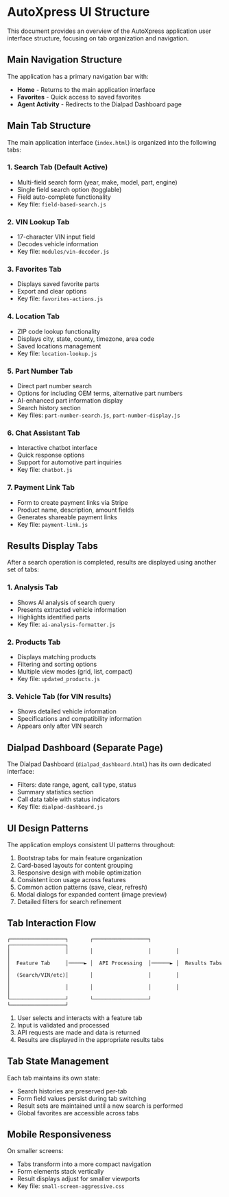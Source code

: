# AutoXpress UI Structure

This document provides an overview of the AutoXpress application user interface structure, focusing on tab organization and navigation.

## Main Navigation Structure

The application has a primary navigation bar with:
- **Home** - Returns to the main application interface
- **Favorites** - Quick access to saved favorites 
- **Agent Activity** - Redirects to the Dialpad Dashboard page

## Main Tab Structure

The main application interface (`index.html`) is organized into the following tabs:

### 1. Search Tab (Default Active)
- Multi-field search form (year, make, model, part, engine)
- Single field search option (togglable)
- Field auto-complete functionality
- Key file: `field-based-search.js`

### 2. VIN Lookup Tab
- 17-character VIN input field
- Decodes vehicle information
- Key file: `modules/vin-decoder.js`

### 3. Favorites Tab
- Displays saved favorite parts
- Export and clear options
- Key file: `favorites-actions.js`

### 4. Location Tab
- ZIP code lookup functionality
- Displays city, state, county, timezone, area code
- Saved locations management
- Key file: `location-lookup.js`

### 5. Part Number Tab
- Direct part number search
- Options for including OEM terms, alternative part numbers
- AI-enhanced part information display
- Search history section
- Key files: `part-number-search.js`, `part-number-display.js` 

### 6. Chat Assistant Tab
- Interactive chatbot interface
- Quick response options
- Support for automotive part inquiries
- Key file: `chatbot.js`

### 7. Payment Link Tab
- Form to create payment links via Stripe
- Product name, description, amount fields
- Generates shareable payment links
- Key file: `payment-link.js`

## Results Display Tabs

After a search operation is completed, results are displayed using another set of tabs:

### 1. Analysis Tab
- Shows AI analysis of search query
- Presents extracted vehicle information
- Highlights identified parts
- Key file: `ai-analysis-formatter.js`

### 2. Products Tab
- Displays matching products 
- Filtering and sorting options
- Multiple view modes (grid, list, compact)
- Key file: `updated_products.js`

### 3. Vehicle Tab (for VIN results)
- Shows detailed vehicle information
- Specifications and compatibility information
- Appears only after VIN search

## Dialpad Dashboard (Separate Page)

The Dialpad Dashboard (`dialpad_dashboard.html`) has its own dedicated interface:
- Filters: date range, agent, call type, status
- Summary statistics section
- Call data table with status indicators
- Key file: `dialpad-dashboard.js`

## UI Design Patterns

The application employs consistent UI patterns throughout:
1. Bootstrap tabs for main feature organization
2. Card-based layouts for content grouping 
3. Responsive design with mobile optimization
4. Consistent icon usage across features
5. Common action patterns (save, clear, refresh)
6. Modal dialogs for expanded content (image preview)
7. Detailed filters for search refinement

## Tab Interaction Flow

```
┌──────────────────┐       ┌──────────────────┐        ┌──────────────────┐
│                  │       │                  │        │                  │
│  Feature Tab     │─────► │  API Processing  │──────► │  Results Tabs    │
│  (Search/VIN/etc)│       │                  │        │                  │
│                  │       │                  │        │                  │
└──────────────────┘       └──────────────────┘        └──────────────────┘
```

1. User selects and interacts with a feature tab
2. Input is validated and processed
3. API requests are made and data is returned
4. Results are displayed in the appropriate results tabs

## Tab State Management

Each tab maintains its own state:
- Search histories are preserved per-tab
- Form field values persist during tab switching
- Result sets are maintained until a new search is performed
- Global favorites are accessible across tabs

## Mobile Responsiveness

On smaller screens:
- Tabs transform into a more compact navigation
- Form elements stack vertically 
- Result displays adjust for smaller viewports
- Key file: `small-screen-aggressive.css`